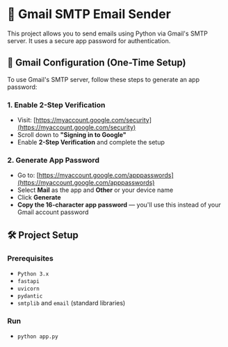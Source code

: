 # 📧 Gmail SMTP Email Sender

This project allows you to send emails using Python via Gmail's SMTP server. It uses a secure app password for authentication.

## 🔐 Gmail Configuration (One-Time Setup)

To use Gmail's SMTP server, follow these steps to generate an app password:

### 1. Enable 2-Step Verification

- Visit: [https://myaccount.google.com/security](https://myaccount.google.com/security)
- Scroll down to **"Signing in to Google"**
- Enable **2-Step Verification** and complete the setup

### 2. Generate App Password

- Go to: [https://myaccount.google.com/apppasswords](https://myaccount.google.com/apppasswords)
- Select **Mail** as the app and **Other** or your device name
- Click **Generate**
- **Copy the 16-character app password** — you'll use this instead of your Gmail account password

## 🛠️ Project Setup

### Prerequisites

- `Python 3.x`
- `fastapi`
- `uvicorn`
- `pydantic`
- `smtplib` and `email` (standard libraries)

### Run
- `python app.py`
